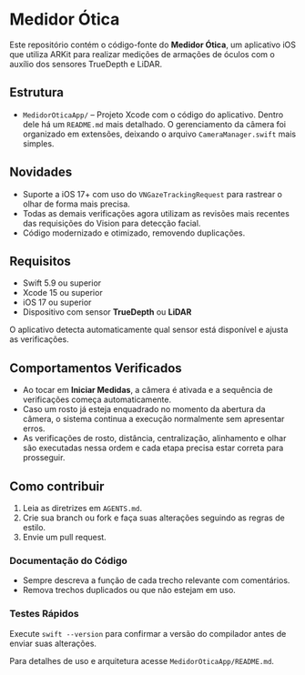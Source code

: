 # Medidor Ótica

Este repositório contém o código-fonte do **Medidor Ótica**, um aplicativo iOS que utiliza ARKit para realizar medições de armações de óculos com o auxílio dos sensores TrueDepth e LiDAR.

## Estrutura

- `MedidorOticaApp/` – Projeto Xcode com o código do aplicativo. Dentro dele há um `README.md` mais detalhado. O gerenciamento da câmera foi organizado em extensões, deixando o arquivo `CameraManager.swift` mais simples.

## Novidades

- Suporte a iOS 17+ com uso do `VNGazeTrackingRequest` para rastrear o olhar de forma mais precisa.
- Todas as demais verificações agora utilizam as revisões mais recentes das requisições do Vision para detecção facial.
- Código modernizado e otimizado, removendo duplicações.

## Requisitos

- Swift 5.9 ou superior
- Xcode 15 ou superior
- iOS 17 ou superior
- Dispositivo com sensor **TrueDepth** ou **LiDAR**

O aplicativo detecta automaticamente qual sensor está disponível e ajusta as verificações.

## Comportamentos Verificados

- Ao tocar em **Iniciar Medidas**, a câmera é ativada e a sequência de verificações começa automaticamente.
- Caso um rosto já esteja enquadrado no momento da abertura da câmera, o sistema continua a execução normalmente sem apresentar erros.
- As verificações de rosto, distância, centralização, alinhamento e olhar são executadas nessa ordem e cada etapa precisa estar correta para prosseguir.

## Como contribuir

1. Leia as diretrizes em `AGENTS.md`.
2. Crie sua branch ou fork e faça suas alterações seguindo as regras de estilo.
3. Envie um pull request.

### Documentação do Código
- Sempre descreva a função de cada trecho relevante com comentários.
- Remova trechos duplicados ou que não estejam em uso.

### Testes Rápidos
Execute `swift --version` para confirmar a versão do compilador antes de enviar suas alterações.

Para detalhes de uso e arquitetura acesse `MedidorOticaApp/README.md`.
